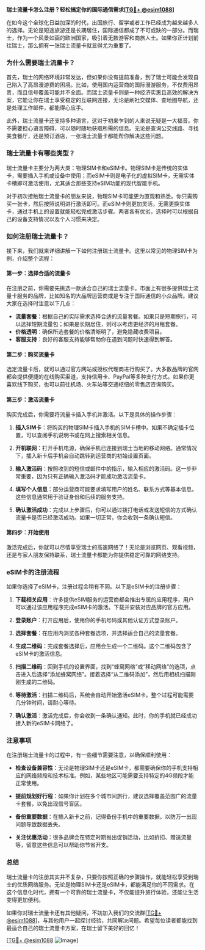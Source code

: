 **瑞士流量卡怎么注册？轻松搞定你的国际通信需求[[TG💪+ @esim1088](https://t.me/s/esim1088)]**

在如今这个全球化日益加深的时代，出国旅行、留学或者工作已经成为越来越多人的选择。无论是短途旅游还是长期居住，国际通信都成了不可或缺的一部分。而瑞士，作为一个风景如画的欧洲国家，吸引着无数游客和商旅人士。如果你正计划前往瑞士，那么拥有一张瑞士流量卡就显得尤为重要了。

### 为什么需要瑞士流量卡？

首先，瑞士的网络环境非常发达，但如果你没有提前准备，到了瑞士可能会发现自己陷入了高昂漫游费的困境。比如，使用国内运营商的国际漫游服务，不仅费用昂贵，而且信号覆盖可能并不全面。而瑞士流量卡则是一种经济实惠且高效的解决方案，它能让你在瑞士享受稳定的互联网连接，无论是刷社交媒体、查地图导航，还是处理工作邮件，都能得心应手。

此外，瑞士流量卡还支持多种语言，这对于初来乍到的人来说无疑是一大福音。你不需要担心语言障碍，可以随时随地获取所需的信息。无论是查询公交线路、寻找美食餐厅，还是预订酒店，一张瑞士流量卡都能帮你解决这些问题。

### 瑞士流量卡有哪些类型？

瑞士流量卡主要分为两大类：物理SIM卡和eSIM卡。物理SIM卡是传统的实体卡，需要插入手机或设备中使用；而eSIM卡则是电子化的虚拟SIM卡，无需实体卡槽即可激活使用，尤其适合那些支持eSIM功能的现代智能手机。

对于初次接触瑞士流量卡的朋友来说，物理SIM卡可能更为直观和熟悉。你只需购买一张卡，然后按照说明进行激活即可。而eSIM卡则更加灵活，无需更换实体卡，通过手机上的设置就能轻松完成激活步骤。两者各有优劣，选择时可以根据自己的设备支持情况以及个人习惯来决定。

### 如何注册瑞士流量卡？

接下来，我们就来详细讲解一下如何注册瑞士流量卡。这里以常见的物理SIM卡为例，介绍整个流程：

#### 第一步：选择合适的流量卡

在注册之前，你需要先挑选一款适合自己的瑞士流量卡。市面上有很多提供瑞士流量卡服务的品牌，比如知名的大品牌运营商或是专注于国际通信的小众品牌。建议大家在选择时注意以下几点：

- **流量套餐**：根据自己的实际需求选择合适的流量套餐。如果只是短期旅行，可以选择短期流量包；如果是长期居住，则可以考虑更经济的月租套餐。
- **价格透明**：确保所选套餐的价格清晰明了，避免隐藏收费项目。
- **客服支持**：良好的客服支持能够帮助你在遇到问题时快速得到解答。

#### 第二步：购买流量卡

选定流量卡后，就可以通过官方网站或授权代理商进行购买了。大多数品牌的官网都会提供便捷的在线购买渠道，支持信用卡、PayPal等多种支付方式。如果你更喜欢线下购买，也可以前往机场、火车站等交通枢纽的零售店咨询购买。

#### 第三步：激活流量卡

购买完成后，你需要将流量卡插入手机并激活。以下是具体的操作步骤：

1. **插入SIM卡**：将购买的物理SIM卡插入手机的SIM卡槽中。如果不确定插卡位置，可以查阅手机说明书或在网上搜索相关信息。
   
2. **开机联网**：打开手机电源，确保手机已连接到瑞士当地的移动网络。通常情况下，插入新卡后手机会自动跳转到运营商的初始设置页面。

3. **输入激活码**：按照收到的短信或邮件中的指示，输入相应的激活码。这一步非常重要，因为只有正确输入激活码才能成功激活流量卡。

4. **填写个人信息**：部分运营商可能要求填写用户的姓名、联系方式等基本信息。这些信息通常用于验证身份和后续的服务支持。

5. **确认激活成功**：完成以上步骤后，你可以通过拨打电话或发送短信的方式确认流量卡是否已经激活成功。如果一切正常，你会收到一条确认短信。

#### 第四步：开始使用

激活完成后，你就可以尽情享受瑞士的高速网络了！无论是浏览网页、观看视频，还是与家人朋友保持联系，瑞士流量卡都能为你提供稳定可靠的网络支持。

### eSIM卡的注册流程

如果你选择了eSIM卡，注册过程会稍有不同。以下是eSIM卡的注册步骤：

1. **下载相关应用**：许多提供eSIM服务的运营商都会推出专属的应用程序，用户可以通过该应用程序完成eSIM卡的激活。下载并安装对应品牌的官方应用。

2. **登录账户**：打开应用后，使用你的手机号码或其他认证方式登录账户。

3. **选择套餐**：在应用内浏览各种套餐选项，并选择适合自己的流量套餐。

4. **生成二维码**：完成套餐选择后，应用会生成一个二维码。这个二维码包含了eSIM卡的激活信息。

5. **扫描二维码**：回到手机的设置界面，找到“蜂窝网络”或“移动网络”的选项，点击进入后选择“添加蜂窝网络”。接着选择“从二维码添加”，然后用相机扫描刚刚生成的二维码。

6. **等待激活**：扫描二维码后，系统会自动开始激活eSIM卡。整个过程可能需要几分钟时间，请耐心等待。

7. **确认激活**：激活完成后，你会收到一条确认通知。此时，你的手机就已经成功接入新的eSIM卡网络了。

### 注意事项

在注册瑞士流量卡的过程中，有一些细节需要注意，以确保顺利使用：

- **检查设备兼容性**：无论是物理SIM卡还是eSIM卡，都需要确保你的手机支持相应的网络频段和技术标准。例如，某些地区可能需要支持特定的4G频段才能正常使用。

- **提前规划好行程**：如果你计划在多个城市间旅行，建议选择覆盖范围广的流量卡套餐，以免出现信号盲区。

- **备份重要数据**：在插入新卡之前，记得备份手机中的重要数据，以防万一出现问题导致数据丢失。

- **关注优惠活动**：很多品牌会在特定时期推出促销活动，比如折扣、赠送流量等，留意这些信息可以帮助你节省开支。

### 总结

瑞士流量卡的注册其实并不复杂，只要你按照正确的步骤操作，就能轻松享受到瑞士的优质网络服务。无论是物理SIM卡还是eSIM卡，都能满足你的不同需求。在这个信息化时代，拥有一个可靠的瑞士流量卡，不仅能提升旅行体验，还能让生活变得更加便利。

如果你对瑞士流量卡还有其他疑问，不妨加入我们的交流群[[TG💪+ @esim1088](https://t.me/s/esim1088)]，与其他用户一起探讨经验，共同解决问题。希望每位读者都能找到最适合自己的瑞士流量卡方案，在瑞士留下美好的回忆！

[[TG💪+ @esim1088](https://t.me/s/esim1088) ![Image](https://i.postimg.cc/4NQfJmqS/Snipaste-2025-05-13-00-14-12.png)]
